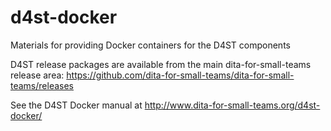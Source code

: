 # d4st-docker
Materials for providing Docker containers for the D4ST components

D4ST release packages are available from the main dita-for-small-teams release area: https://github.com/dita-for-small-teams/dita-for-small-teams/releases

See the D4ST Docker manual at http://www.dita-for-small-teams.org/d4st-docker/
